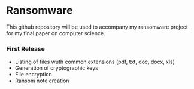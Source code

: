 # Ransomware

This github repository will be used to accompany my ransomware project for my final paper on computer science.

### First Release

- Listing of files wuth common extensions (pdf, txt, doc, docx, xls)
- Generation of cryptographic keys
- File encryption
- Ransom note creation
